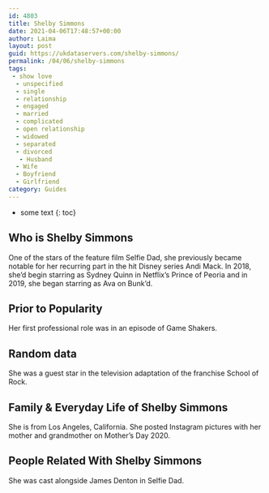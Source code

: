 ```yaml
---
id: 4803
title: Shelby Simmons
date: 2021-04-06T17:48:57+00:00
author: Laima
layout: post
guid: https://ukdataservers.com/shelby-simmons/
permalink: /04/06/shelby-simmons
tags:
 - show love
  - unspecified
  - single
  - relationship
  - engaged
  - married
  - complicated
  - open relationship
  - widowed
  - separated
  - divorced
   - Husband
  - Wife
  - Boyfriend
  - Girlfriend
category: Guides
---
```


* some text
{: toc}


## Who is Shelby Simmons
                  
                  
                  
One of the stars of the feature film Selfie Dad, she previously became notable for her recurring part in the hit Disney series Andi Mack. In 2018, she&#8217;d begin starring as Sydney Quinn in Netflix&#8217;s Prince of Peoria and in 2019, she began starring as Ava on Bunk&#8217;d. 
                  
              
            
              
            
                
                
                
## Prior to Popularity
                  
                  
                  
Her first professional role was in an episode of Game Shakers.
                  
              
            
              
            
                
                
                
## Random data
                  
                  
                  
She was a guest star in the television adaptation of the franchise School of Rock.
                  
              
            
              
            
                
                
                
## Family & Everyday Life of Shelby Simmons
                  
                  
                  
She is from Los Angeles, California. She posted Instagram pictures with her mother and grandmother on Mother&#8217;s Day 2020. 
                  
              
            
              
            
                
                
                
## People Related With Shelby Simmons
                  
                  
                  
She was cast alongside James Denton in Selfie Dad.
                  
              
            
              
            
                
              
            
              
              
            
            
              
            
          
          
          
